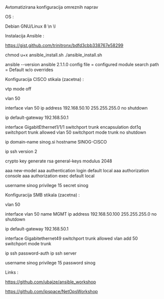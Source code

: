 Avtomatizirana konfiguracija omreznih naprav

OS :

Debian GNU/Linux 8 \n \l

Instalacija Ansible :

https://gist.github.com/trinitronx/bdfd3cbb338767e58299

chmod u+x ansible_install.sh
./ansible_install.sh

ansible --version
ansible 2.1.1.0
  config file = 
  configured module search path = Default w/o overrides
  
Konfiguracija CISCO stikala (zacetna) :

  vtp mode off

  vlan 50
  
  interface vlan 50
    ip address 192.168.50.10 255.255.255.0
    no shutdown
    
  ip default-gateway 192.168.50.1

  interface GigabitEthernet1/1/1
   switchport trunk encapsulation dot1q
   switchport trunk allowed vlan 50
   switchport mode trunk
   no shutdown

  ip domain-name sinog.si
  hostname SINOG-CISCO
  
  ip ssh version 2

  crypto key generate rsa general-keys modulus 2048

  aaa new-model
  aaa authentication login default local
  aaa authorization console
  aaa authorization exec default local

  username sinog privilege 15 secret sinog
  
Konfiguracija SMB stikala (zacetna) :

 vlan 50

 interface vlan 50
  name MGMT
  ip address 192.168.50.100 255.255.255.0
  no shutdown
    
 ip default-gateway 192.168.50.1
 
 interface Gigabitethernet49
   switchport trunk allowed vlan add 50
   switchport mode trunk
   
 ip ssh password-auth
 ip ssh server 
 
 username sinog privilege 15 password sinog

Links :
 
 https://github.com/ubajze/ansible_workshop
 
 https://github.com/ipspace/NetOpsWorkshop
